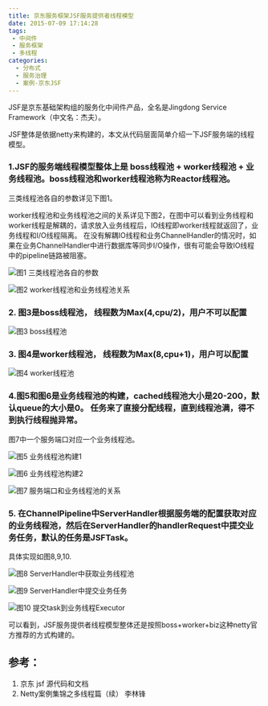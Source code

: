 ```yaml
---
title: 京东服务框架JSF服务提供者线程模型
date: 2015-07-09 17:14:28
tags:
 - 中间件
 - 服务框架 
 - 多线程
categories: 
  - 分布式
  - 服务治理
  - 案例-京东JSF  
---
```


JSF是京东基础架构组的服务化中间件产品，全名是Jingdong Service Framework（中文名：杰夫）。

JSF整体是依据netty来构建的，本文从代码层面简单介绍一下JSF服务端的线程模型。

<!-- more -->

### 1.JSF的服务端线程模型整体上是 boss线程池 + worker线程池 + 业务线程池。boss线程池和worker线程池称为Reactor线程池。

三类线程池各自的参数详见下图1。

worker线程池和业务线程池之间的关系详见下图2，在图中可以看到业务线程和worker线程是解耦的，请求放入业务线程后，IO线程即worker线程就返回了，业务线程和I/O线程隔离。 在没有解耦IO线程和业务ChannelHandler的情况时，如果在业务ChannelHandler中进行数据库等同步I/O操作，很有可能会导致IO线程中的pipeline链路被阻塞。


![图1 三类线程池各自的参数](http://www6v.github.io/www6vHome/jsf%20%E7%BA%BF%E7%A8%8B%E6%A8%A1%E5%9E%8B/jsf%E7%BA%BF%E7%A8%8B%E6%A8%A1%E5%9E%8B_%E5%8F%82%E6%95%B0.bmp "图1 三类线程池各自的参数")
         

![图2 worker线程池和业务线程池关系](http://www6v.github.io/www6vHome/jsf%20%E7%BA%BF%E7%A8%8B%E6%A8%A1%E5%9E%8B/netty%20%E7%BA%BF%E7%A8%8B%E6%A8%A1%E5%9E%8B.png "图2 worker线程池和业务线程池关系")
         

### 2. 图3是boss线程池， 线程数为Max(4,cpu/2)，用户不可以配置



![图3 boss线程池](http://www6v.github.io/www6vHome/jsf%20%E7%BA%BF%E7%A8%8B%E6%A8%A1%E5%9E%8B/boss%E7%BA%BF%E7%A8%8B%E6%B1%A0.JPG "图3 boss线程池")
         

### 3. 图4是worker线程池， 线程数为Max(8,cpu+1)，用户可以配置


![图4 worker线程池](http://www6v.github.io/www6vHome/jsf%20%E7%BA%BF%E7%A8%8B%E6%A8%A1%E5%9E%8B/worker%E7%BA%BF%E7%A8%8B%EF%BC%88io%E7%BA%BF%E7%A8%8B%EF%BC%89.JPG "图4 worker线程池")
         

### 4.图5和图6是业务线程池的构建，cached线程池大小是20-200，默认queue的大小是0。 任务来了直接分配线程，直到线程池满，得不到执行线程抛异常。

图7中一个服务端口对应一个业务线程池。



![图5 业务线程池构建1](http://www6v.github.io/www6vHome/jsf%20%E7%BA%BF%E7%A8%8B%E6%A8%A1%E5%9E%8B/%E4%B8%9A%E5%8A%A1%E7%BA%BF%E7%A8%8B%E6%B1%A0-%E5%88%9D%E5%A7%8B%E5%8C%961.JPG "图5 业务线程池构建1")
         

![图6 业务线程池构建2](http://www6v.github.io/www6vHome/jsf%20%E7%BA%BF%E7%A8%8B%E6%A8%A1%E5%9E%8B/%E4%B8%9A%E5%8A%A1%E7%BA%BF%E7%A8%8B%E6%B1%A0-%E5%88%9D%E5%A7%8B%E5%8C%962.JPG "图6 业务线程池构建2")
         

![图7 服务端口和业务线程池的关系](http://www6v.github.io/www6vHome/jsf%20%E7%BA%BF%E7%A8%8B%E6%A8%A1%E5%9E%8B/%E4%B8%9A%E5%8A%A1%E7%BA%BF%E7%A8%8B%E6%B1%A0-%E6%9E%84%E5%BB%BA.JPG "图7 服务端口和业务线程池的关系")
         

### 5. 在ChannelPipeline中ServerHandler根据服务端的配置获取对应的业务线程池，然后在ServerHandler的handlerRequest中提交业务任务，默认的任务是JSFTask。

具体实现如图8,9,10.


![图8 ServerHandler中获取业务线程池](http://www6v.github.io/www6vHome/jsf%20%E7%BA%BF%E7%A8%8B%E6%A8%A1%E5%9E%8B/%E4%B8%9A%E5%8A%A1%E7%BA%BF%E7%A8%8B%E6%B1%A0-%E8%8E%B7%E5%8F%96.JPG "图8 ServerHandler中获取业务线程池")
         


![图9 ServerHandler中提交业务任务](http://www6v.github.io/www6vHome/jsf%20%E7%BA%BF%E7%A8%8B%E6%A8%A1%E5%9E%8B/%E6%8F%90%E4%BA%A4task%E5%88%B0%E4%B8%9A%E5%8A%A1%E7%BA%BF%E7%A8%8B.JPG "图9 ServerHandler中提交业务任务")
         


![图10 提交task到业务线程Executor](http://www6v.github.io/www6vHome/jsf%20%E7%BA%BF%E7%A8%8B%E6%A8%A1%E5%9E%8B/%E4%B8%9A%E5%8A%A1%E7%BA%BF%E7%A8%8B%E6%89%A7%E8%A1%8Ctask.JPG "图10 提交task到业务线程Executor")
         

 
可以看到，JSF服务提供者线程模型整体还是按照boss+worker+biz这种netty官方推荐的方式构建的。

 

## 参考：

1. 京东 jsf 源代码和文档
2. Netty案例集锦之多线程篇（续） 李林锋